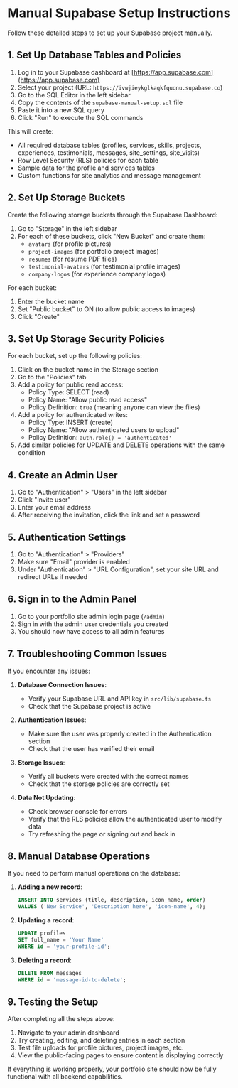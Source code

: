 
# Manual Supabase Setup Instructions

Follow these detailed steps to set up your Supabase project manually.

## 1. Set Up Database Tables and Policies

1. Log in to your Supabase dashboard at [https://app.supabase.com](https://app.supabase.com)
2. Select your project (URL: `https://ivwjieykglkaqkfquqnu.supabase.co`)
3. Go to the SQL Editor in the left sidebar
4. Copy the contents of the `supabase-manual-setup.sql` file
5. Paste it into a new SQL query
6. Click "Run" to execute the SQL commands

This will create:
- All required database tables (profiles, services, skills, projects, experiences, testimonials, messages, site_settings, site_visits)
- Row Level Security (RLS) policies for each table
- Sample data for the profile and services tables
- Custom functions for site analytics and message management

## 2. Set Up Storage Buckets

Create the following storage buckets through the Supabase Dashboard:

1. Go to "Storage" in the left sidebar
2. For each of these buckets, click "New Bucket" and create them:
   - `avatars` (for profile pictures)
   - `project-images` (for portfolio project images)
   - `resumes` (for resume PDF files)
   - `testimonial-avatars` (for testimonial profile images)
   - `company-logos` (for experience company logos)

For each bucket:
1. Enter the bucket name
2. Set "Public bucket" to ON (to allow public access to images)
3. Click "Create"

## 3. Set Up Storage Security Policies

For each bucket, set up the following policies:

1. Click on the bucket name in the Storage section
2. Go to the "Policies" tab
3. Add a policy for public read access:
   - Policy Type: SELECT (read)
   - Policy Name: "Allow public read access"
   - Policy Definition: `true` (meaning anyone can view the files)
4. Add a policy for authenticated writes:
   - Policy Type: INSERT (create)
   - Policy Name: "Allow authenticated users to upload"
   - Policy Definition: `auth.role() = 'authenticated'`
5. Add similar policies for UPDATE and DELETE operations with the same condition

## 4. Create an Admin User

1. Go to "Authentication" > "Users" in the left sidebar
2. Click "Invite user"
3. Enter your email address
4. After receiving the invitation, click the link and set a password

## 5. Authentication Settings

1. Go to "Authentication" > "Providers"
2. Make sure "Email" provider is enabled
3. Under "Authentication" > "URL Configuration", set your site URL and redirect URLs if needed

## 6. Sign in to the Admin Panel

1. Go to your portfolio site admin login page (`/admin`)
2. Sign in with the admin user credentials you created
3. You should now have access to all admin features

## 7. Troubleshooting Common Issues

If you encounter any issues:

1. **Database Connection Issues**:
   - Verify your Supabase URL and API key in `src/lib/supabase.ts`
   - Check that the Supabase project is active

2. **Authentication Issues**:
   - Make sure the user was properly created in the Authentication section
   - Check that the user has verified their email

3. **Storage Issues**:
   - Verify all buckets were created with the correct names
   - Check that the storage policies are correctly set

4. **Data Not Updating**:
   - Check browser console for errors
   - Verify that the RLS policies allow the authenticated user to modify data
   - Try refreshing the page or signing out and back in

## 8. Manual Database Operations

If you need to perform manual operations on the database:

1. **Adding a new record**:
   ```sql
   INSERT INTO services (title, description, icon_name, order)
   VALUES ('New Service', 'Description here', 'icon-name', 4);
   ```

2. **Updating a record**:
   ```sql
   UPDATE profiles
   SET full_name = 'Your Name'
   WHERE id = 'your-profile-id';
   ```

3. **Deleting a record**:
   ```sql
   DELETE FROM messages
   WHERE id = 'message-id-to-delete';
   ```

## 9. Testing the Setup

After completing all the steps above:

1. Navigate to your admin dashboard
2. Try creating, editing, and deleting entries in each section
3. Test file uploads for profile pictures, project images, etc.
4. View the public-facing pages to ensure content is displaying correctly

If everything is working properly, your portfolio site should now be fully functional with all backend capabilities.

